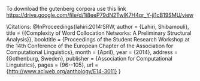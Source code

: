 To download the gutenberg corpora use this link https://drive.google.com/file/d/1i8eeP79dN2TwIK7H4qr_Y-ji1cB19SMU/view

\\Citations:
@InProceedings{lahiri:2014:SRW,
  author    = {Lahiri, Shibamouli},
  title     = {{Complexity of Word Collocation Networks: A Preliminary Structural Analysis}},
  booktitle = {Proceedings of the Student Research Workshop at the 14th Conference of the European Chapter of the Association for Computational Linguistics},
  month     = {April},
  year      = {2014},
  address   = {Gothenburg, Sweden},
  publisher = {Association for Computational Linguistics},
  pages     = {96--105},
  url       = {http://www.aclweb.org/anthology/E14-3011}
}

